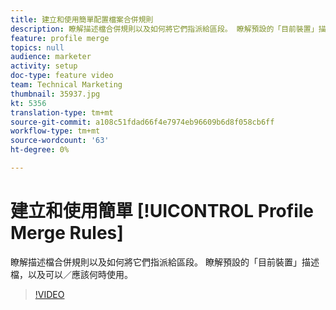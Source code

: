 ```yaml
---
title: 建立和使用簡單配置檔案合併規則
description: 瞭解描述檔合併規則以及如何將它們指派給區段。 瞭解預設的「目前裝置」描述檔，以及可以／應該何時使用。
feature: profile merge
topics: null
audience: marketer
activity: setup
doc-type: feature video
team: Technical Marketing
thumbnail: 35937.jpg
kt: 5356
translation-type: tm+mt
source-git-commit: a108c51fdad66f4e7974eb96609b6d8f058cb6ff
workflow-type: tm+mt
source-wordcount: '63'
ht-degree: 0%

---
```



# 建立和使用簡單 [!UICONTROL Profile Merge Rules]

瞭解描述檔合併規則以及如何將它們指派給區段。 瞭解預設的「目前裝置」描述檔，以及可以／應該何時使用。

>[!VIDEO](https://video.tv.adobe.com/v/35937/?quality=12&learn=on)
